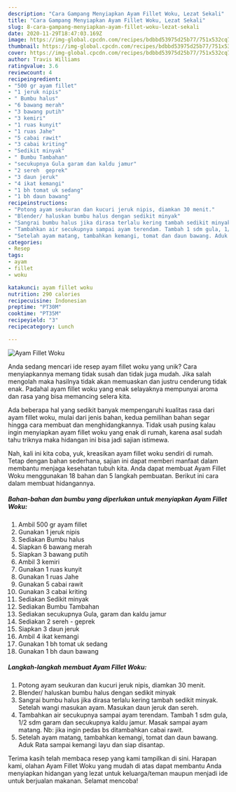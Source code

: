 ```yaml
---
description: "Cara Gampang Menyiapkan Ayam Fillet Woku, Lezat Sekali"
title: "Cara Gampang Menyiapkan Ayam Fillet Woku, Lezat Sekali"
slug: 8-cara-gampang-menyiapkan-ayam-fillet-woku-lezat-sekali
date: 2020-11-29T18:47:03.169Z
image: https://img-global.cpcdn.com/recipes/bdbbd53975d25b77/751x532cq70/ayam-fillet-woku-foto-resep-utama.jpg
thumbnail: https://img-global.cpcdn.com/recipes/bdbbd53975d25b77/751x532cq70/ayam-fillet-woku-foto-resep-utama.jpg
cover: https://img-global.cpcdn.com/recipes/bdbbd53975d25b77/751x532cq70/ayam-fillet-woku-foto-resep-utama.jpg
author: Travis Williams
ratingvalue: 3.6
reviewcount: 4
recipeingredient:
- "500 gr ayam fillet"
- "1 jeruk nipis"
- " Bumbu halus"
- "6 bawang merah"
- "3 bawang putih"
- "3 kemiri"
- "1 ruas kunyit"
- "1 ruas Jahe"
- "5 cabai rawit"
- "3 cabai kriting"
- "Sedikit minyak"
- " Bumbu Tambahan"
- "secukupnya Gula garam dan kaldu jamur"
- "2 sereh  geprek"
- "3 daun jeruk"
- "4 ikat kemangi"
- "1 bh tomat uk sedang"
- "1 bh daun bawang"
recipeinstructions:
- "Potong ayam seukuran dan kucuri jeruk nipis, diamkan 30 menit."
- "Blender/ haluskan bumbu halus dengan sedikit minyak"
- "Sangrai bumbu halus jika dirasa terlalu kering tambah sedikit minyak. Setelah wangi masukan ayam. Masukan daun jeruk dan sereh."
- "Tambahkan air secukupnya sampai ayam terendam. Tambah 1 sdm gula, 1/2 sdm garam dan secukupnya kaldu jamur. Masak sampai ayam matang. Nb: jika ingin pedas bs ditambahkan cabai rawit."
- "Setelah ayam matang, tambahkan kemangi, tomat dan daun bawang. Aduk Rata sampai kemangi layu dan siap disantap."
categories:
- Resep
tags:
- ayam
- fillet
- woku

katakunci: ayam fillet woku 
nutrition: 290 calories
recipecuisine: Indonesian
preptime: "PT30M"
cooktime: "PT35M"
recipeyield: "3"
recipecategory: Lunch

---
```



![Ayam Fillet Woku](https://img-global.cpcdn.com/recipes/bdbbd53975d25b77/751x532cq70/ayam-fillet-woku-foto-resep-utama.jpg)

Anda sedang mencari ide resep ayam fillet woku yang unik? Cara menyiapkannya memang tidak susah dan tidak juga mudah. Jika salah mengolah maka hasilnya tidak akan memuaskan dan justru cenderung tidak enak. Padahal ayam fillet woku yang enak selayaknya mempunyai aroma dan rasa yang bisa memancing selera kita.



Ada beberapa hal yang sedikit banyak mempengaruhi kualitas rasa dari ayam fillet woku, mulai dari jenis bahan, kedua pemilihan bahan segar hingga cara membuat dan menghidangkannya. Tidak usah pusing kalau ingin menyiapkan ayam fillet woku yang enak di rumah, karena asal sudah tahu triknya maka hidangan ini bisa jadi sajian istimewa.


Nah, kali ini kita coba, yuk, kreasikan ayam fillet woku sendiri di rumah. Tetap dengan bahan sederhana, sajian ini dapat memberi manfaat dalam membantu menjaga kesehatan tubuh kita. Anda dapat membuat Ayam Fillet Woku menggunakan 18 bahan dan 5 langkah pembuatan. Berikut ini cara dalam membuat hidangannya.

<!--inarticleads1-->

##### Bahan-bahan dan bumbu yang diperlukan untuk menyiapkan Ayam Fillet Woku:

1. Ambil 500 gr ayam fillet
1. Gunakan 1 jeruk nipis
1. Sediakan  Bumbu halus
1. Siapkan 6 bawang merah
1. Siapkan 3 bawang putih
1. Ambil 3 kemiri
1. Gunakan 1 ruas kunyit
1. Gunakan 1 ruas Jahe
1. Gunakan 5 cabai rawit
1. Gunakan 3 cabai kriting
1. Sediakan Sedikit minyak
1. Sediakan  Bumbu Tambahan
1. Sediakan secukupnya Gula, garam dan kaldu jamur
1. Sediakan 2 sereh - geprek
1. Siapkan 3 daun jeruk
1. Ambil 4 ikat kemangi
1. Gunakan 1 bh tomat uk sedang
1. Gunakan 1 bh daun bawang




<!--inarticleads2-->

##### Langkah-langkah membuat Ayam Fillet Woku:

1. Potong ayam seukuran dan kucuri jeruk nipis, diamkan 30 menit.
1. Blender/ haluskan bumbu halus dengan sedikit minyak
1. Sangrai bumbu halus jika dirasa terlalu kering tambah sedikit minyak. Setelah wangi masukan ayam. Masukan daun jeruk dan sereh.
1. Tambahkan air secukupnya sampai ayam terendam. Tambah 1 sdm gula, 1/2 sdm garam dan secukupnya kaldu jamur. Masak sampai ayam matang. Nb: jika ingin pedas bs ditambahkan cabai rawit.
1. Setelah ayam matang, tambahkan kemangi, tomat dan daun bawang. Aduk Rata sampai kemangi layu dan siap disantap.




Terima kasih telah membaca resep yang kami tampilkan di sini. Harapan kami, olahan Ayam Fillet Woku yang mudah di atas dapat membantu Anda menyiapkan hidangan yang lezat untuk keluarga/teman maupun menjadi ide untuk berjualan makanan. Selamat mencoba!
